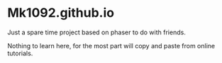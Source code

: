 # Mk1092.github.io

Just a spare time project based on phaser to do with friends.

Nothing to learn here, for the most part will copy and paste from online tutorials.
